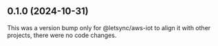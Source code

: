 ## 0.1.0 (2024-10-31)

This was a version bump only for @letsync/aws-iot to align it with other projects, there were no code changes.